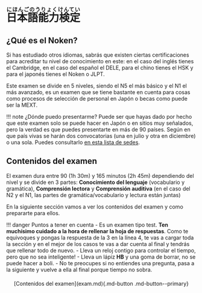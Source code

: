 # <ruby>日本語能力検定<rt>にほんごのうりょくけんてい</rt></ruby>

## ¿Qué es el Noken?

Si has estudiado otros idiomas, sabrás que existen ciertas certificaciones para acreditar tu nivel de conocimiento en este: en el caso del inglés tienes el Cambridge, en el caso del español el DELE, para el chino tienes el HSK y para el japonés tienes el Noken o JLPT.

Este examen se divide en 5 niveles, siendo el N5 el más básico y el N1 el más avanzado, es un examen que se tiene bastante en cuenta para cosas como procesos de selección de personal en Japón o becas como puede ser la MEXT.

!!! note ¿Dónde puedo presentarme? 
    Puede ser que hayas dado por hecho que este examen solo se puede hacer en Japón o en sitios muy señalados, pero la verdad es que puedes presentarte en más de 90 países. Según en que país vivas se harán dos convocatorias (una en julio y otra en diciembre) o una sola. Puedes consultarlo [en esta lista de sedes](https://www.jlpt.jp/e/application/overseas_list.html).

## Contenidos del examen
El examen dura entre 90 (1h 30m) y 165 minutos (2h 45m) dependiendo del nivel y se divide en 3 partes: **Conocimiento del lenguaje** (vocabulario y gramática), **Comprensión lectora** y **Comprensión auditiva** (en el caso del N2 y el N1, las partes de gramática/vocabulario y lectura están juntas)

En la siguiente sección vamos a ver los contenidos del examen y como prepararte para ellos.

!!! danger Puntos a tener en cuenta
    - Es un examen tipo test. **Ten muchísimo cuidado a la hora de rellenar la hoja de respuestas**. Como te equivoques y pongas la respuesta de la 3 en la línea 4, te vas a cargar toda la sección y en el mejor de los casos te vas a dar cuenta al final y tendrás que rellenar todo de nuevo.
    - Lleva un reloj contigo para controlar el tiempo, pero que no sea inteligente!
    - Lleva un lápiz **HB** y una goma de borrar, no se puede hacer a boli.
    - No te preocupes si no entiendes una pregunta, pasa a la siguiente y vuelve a ella al final porque tiempo no sobra.


<div style="margin-top: 20px;width:full;display:flex;justify-content:center;" markdown="1">
  [Contenidos del examen](exam.md){.md-button .md-button--primary}
</div>